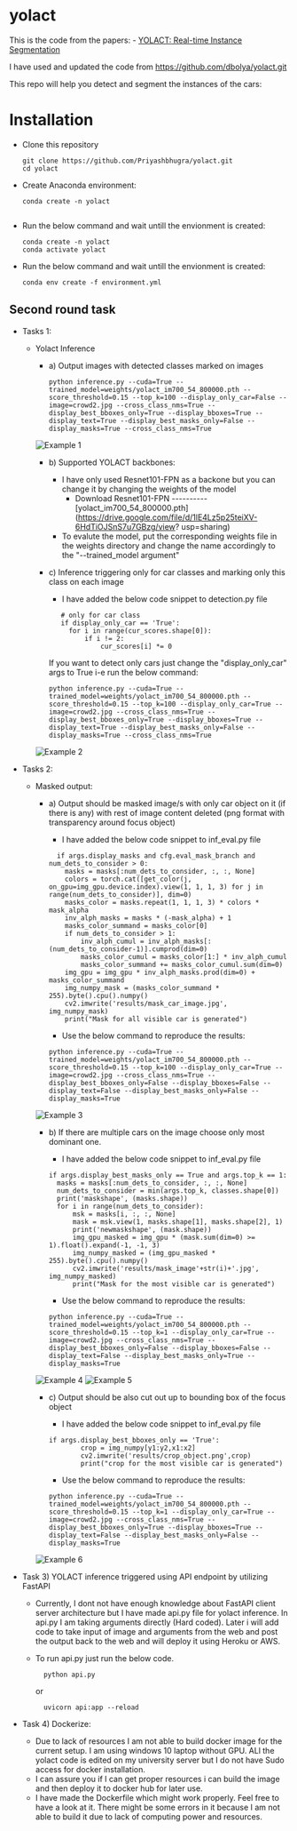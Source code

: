 
# yolact

 This is the code from the papers: - [YOLACT: Real-time Instance Segmentation](https://arxiv.org/abs/1904.02689)
 
 I have used and updated the code from https://github.com/dbolya/yolact.git



This repo will help you detect and segment the instances of the cars: 


# Installation
 - Clone this repository 
   ```Shell
   git clone https://github.com/Priyashbhugra/yolact.git
   cd yolact
   ```
 - Create Anaconda environment:

   ```Shell
   conda create -n yolact 
  
      ```
 - Run the below command and wait untill the envionment is created:


   ```Shell
   conda create -n yolact
   conda activate yolact
   ```
 - Run the below command and wait untill the envionment is created:
   ```Shell
   conda env create -f environment.yml
   ```

## Second round task

- Tasks 1:
  - Yolact Inference
    - a) Output images with detected classes marked on images
        ```Shell
        python inference.py --cuda=True --trained_model=weights/yolact_im700_54_800000.pth --score_threshold=0.15 --top_k=100 --display_only_car=False --image=crowd2.jpg --cross_class_nms=True --display_best_bboxes_only=True --display_bboxes=True --display_text=True --display_best_masks_only=False --display_masks=True --cross_class_nms=True 
        ```
    ![Example 1](results/all_objects.png) 

    - b) Supported YOLACT backbones:
      - I have only used Resnet101-FPN as a backone but you can change it by changing the weights of the model 
        - Download Resnet101-FPN ----------[yolact_im700_54_800000.pth](https://drive.google.com/file/d/1lE4Lz5p25teiXV-6HdTiOJSnS7u7GBzg/view? usp=sharing)
      - To evalute the model, put the corresponding weights file in the weights directory and change the name accordingly to the  "--trained_model argument"


    - c) Inference triggering only for car classes and marking only this class on each image
         - I have added the below code snippet to detection.py file
         ```Shell
            # only for car class  
            if display_only_car == 'True':
              for i in range(cur_scores.shape[0]):
                  if i != 2:
                      cur_scores[i] *= 0
         ```

         If you want to detect only cars just change the "display_only_car" args to True i-e run the below command:

        ```Shell
        python inference.py --cuda=True --trained_model=weights/yolact_im700_54_800000.pth --score_threshold=0.15 --top_k=100 --display_only_car=True --image=crowd2.jpg --cross_class_nms=True --display_best_bboxes_only=True --display_bboxes=True --display_text=True --display_best_masks_only=False --display_masks=True --cross_class_nms=True 
        ```
    ![Example 2](results/only_cars.png)
- Tasks 2:
  - Masked output:
    - a) Output should be masked image/s with only car object on it (if there is any) with rest of image
      content deleted (png format with transparency around focus object)
        - I have added the below code snippet to inf_eval.py file

        ```Shell
          if args.display_masks and cfg.eval_mask_branch and num_dets_to_consider > 0:
            masks = masks[:num_dets_to_consider, :, :, None]
            colors = torch.cat([get_color(j, on_gpu=img_gpu.device.index).view(1, 1, 1, 3) for j in range(num_dets_to_consider)], dim=0)
            masks_color = masks.repeat(1, 1, 1, 3) * colors * mask_alpha
            inv_alph_masks = masks * (-mask_alpha) + 1
            masks_color_summand = masks_color[0]
            if num_dets_to_consider > 1:
                inv_alph_cumul = inv_alph_masks[:(num_dets_to_consider-1)].cumprod(dim=0)
                masks_color_cumul = masks_color[1:] * inv_alph_cumul
                masks_color_summand += masks_color_cumul.sum(dim=0)
            img_gpu = img_gpu * inv_alph_masks.prod(dim=0) + masks_color_summand
            img_numpy_mask = (masks_color_summand * 255).byte().cpu().numpy()
            cv2.imwrite('results/mask_car_image.jpg', img_numpy_mask)
            print("Mask for all visible car is generated")
        ```

        - Use the below command to reproduce the results:
        ```Shell
        python inference.py --cuda=True --trained_model=weights/yolact_im700_54_800000.pth --score_threshold=0.15 --top_k=100 --display_only_car=True --image=crowd2.jpg --cross_class_nms=True --display_best_bboxes_only=False --display_bboxes=False --display_text=False --display_best_masks_only=False --display_masks=True 
        ```

    ![Example 3](results/only_mask_car_image.jpg)

    -  b) If there are multiple cars on the image choose only most dominant one.
        - I have added the below code snippet to inf_eval.py file
        ```Shell
        if args.display_best_masks_only == True and args.top_k == 1:
          masks = masks[:num_dets_to_consider, :, :, None]
          num_dets_to_consider = min(args.top_k, classes.shape[0])
          print('maskshape', (masks.shape))
          for i in range(num_dets_to_consider):
              msk = masks[i, :, :, None]
              mask = msk.view(1, masks.shape[1], masks.shape[2], 1)
              print('newmaskshape', (mask.shape))
              img_gpu_masked = img_gpu * (mask.sum(dim=0) >= 1).float().expand(-1, -1, 3)
              img_numpy_masked = (img_gpu_masked * 255).byte().cpu().numpy()
              cv2.imwrite('results/mask_image'+str(i)+'.jpg', img_numpy_masked)
              print("Mask for the most visible car is generated")
        ```
        - Use the below command to reproduce the results:

        ```Shell
        python inference.py --cuda=True --trained_model=weights/yolact_im700_54_800000.pth --score_threshold=0.15 --top_k=1 --display_only_car=True --image=crowd2.jpg --cross_class_nms=True --display_best_bboxes_only=False --display_bboxes=False --display_text=False --display_best_masks_only=True --display_masks=True 
        ```
    ![Example 4](results/results.png) 
    ![Example 5](results/best_car_mask_only.jpg) 
    -  c) Output should be also cut out up to bounding box of the focus object

        - I have added the below code snippet to inf_eval.py file
        ```Shell
        if args.display_best_bboxes_only == 'True':
                crop = img_numpy[y1:y2,x1:x2]
                cv2.imwrite('results/crop_object.png',crop)
                print("crop for the most visible car is generated")
        ```

        - Use the below command to reproduce the results:
        ```Shell
        python inference.py --cuda=True --trained_model=weights/yolact_im700_54_800000.pth --score_threshold=0.15 --top_k=1 --display_only_car=True --image=crowd2.jpg --cross_class_nms=True --display_best_bboxes_only=True --display_bboxes=True --display_text=False --display_best_masks_only=False --display_masks=True
        ```
    ![Example 6](results/crop_object.png)
    
- Task 3) YOLACT inference triggered using API endpoint by utilizing FastAPI
  -  Currently, I dont not have enough knowledge about FastAPI client server architecture but I have made api.py file for yolact inference. In api.py I am taking arguments directly (Hard coded). Later i will add code to take input of image and arguments from the web and post the output back to the web and will deploy it using Heroku or AWS.

  - To run api.py just run the below code.
    ```Shell
      python api.py 
    ```
    or
    ```Shell
      uvicorn api:app --reload
    ```

- Task 4) Dockerize:
  - Due to lack of resources I am not able to build docker image for the current setup. I am using windows 10 laptop without GPU. ALl the yolact code is edited on my university server but I do not have Sudo access for docker installation.  
  - I can assure you if I can get proper resources i can build the image and then deploy it to docker hub for later use.
  - I have made the Dockerfile which might work properly. Feel free to have a look at it. There might be some errors in it because I am not able to build it due to lack of computing power and resources.



